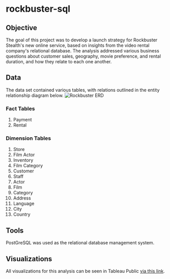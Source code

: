 # rockbuster-sql

## Objective
The goal of this project was to develop a launch strategy for Rockbuster Stealth's new online service, based on insights from the video rental company's relational database. The analysis addressed various business questions about customer sales, geography, movie preference, and rental duration, and how they relate to each one another. 

## Data
The data set contained various tables, with relations outlined in the entity relationship diagram below. 
![Rockbuster ERD](https://github.com/cterfloth/rockbuster-sql/assets/147540468/a7b6bdcb-d7bb-4174-bf4d-f2505420220d)

### Fact Tables
1.	Payment
2.	Rental

### Dimension Tables
1.	Store
2.	Film Actor
3.	Inventory
4.	Film Category
5.	Customer
6.	Staff
7.	Actor
8.	Film
9.	Category
10.	Address
11.	Language
12.	City
13.	Country

## Tools
PostGreSQL was used as the relational database management system. 

## Visualizations
All visualizations for this analysis can be seen in Tableau Public [via this link](https://public.tableau.com/app/profile/celine.terfloth/viz/3_10RockbusterAnalysis/Sheet6).
